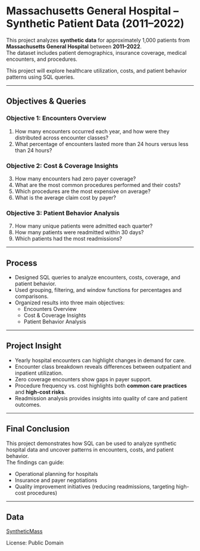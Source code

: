 # Massachusetts General Hospital – Synthetic Patient Data (2011–2022)

This project analyzes **synthetic data** for approximately 1,000 patients from **Massachusetts General Hospital** between **2011–2022**.  
The dataset includes patient demographics, insurance coverage, medical encounters, and procedures.  

This project will explore healthcare utilization, costs, and patient behavior patterns using SQL queries.

---

## Objectives & Queries

### Objective 1: Encounters Overview
1. How many encounters occurred each year, and how were they distributed across encounter classes?  
2. What percentage of encounters lasted more than 24 hours versus less than 24 hours?   

### Objective 2: Cost & Coverage Insights
3. How many encounters had zero payer coverage?
4. What are the most common procedures performed and their costs?
5. Which procedures are the most expensive on average?
6. What is the average claim cost by payer?

### Objective 3: Patient Behavior Analysis
7. How many unique patients were admitted each quarter?
8. How many patients were readmitted within 30 days?
9. Which patients had the most readmissions?

--- 

## Process 
- Designed SQL queries to analyze encounters, costs, coverage, and patient behavior.  
- Used grouping, filtering, and window functions for percentages and comparisons.  
- Organized results into three main objectives:  
  - Encounters Overview  
  - Cost & Coverage Insights  
  - Patient Behavior Analysis  

---

## Project Insight
- Yearly hospital encounters can highlight changes in demand for care.  
- Encounter class breakdown reveals differences between outpatient and inpatient utilization.  
- Zero coverage encounters show gaps in payer support.  
- Procedure frequency vs. cost highlights both **common care practices** and **high-cost risks**.  
- Readmission analysis provides insights into quality of care and patient outcomes.  

---

## Final Conclusion
This project demonstrates how SQL can be used to analyze synthetic hospital data and uncover patterns in encounters, costs, and patient behavior.  
The findings can guide:  
- Operational planning for hospitals  
- Insurance and payer negotiations  
- Quality improvement initiatives (reducing readmissions, targeting high-cost procedures)  

---

## Data

[SyntheticMass](https://synthea.mitre.org/downloads)

License: Public Domain

